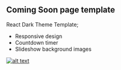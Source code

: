 ## Coming Soon page template
React Dark Theme Template;
 * Responsive design
 * Countdown timer
 * Slideshow background images


<p>
	<a target="_blank" rel="noopener noreferrer" href="https://repository-images.githubusercontent.com/189288664/f4654d00-8268-11e9-84f9-d55ca97bf8fa">
	<img src="https://repository-images.githubusercontent.com/189288664/f4654d00-8268-11e9-84f9-d55ca97bf8fa" alt="alt text" title="Coming Soon" style="max-width:100%;"></a>
</p>

